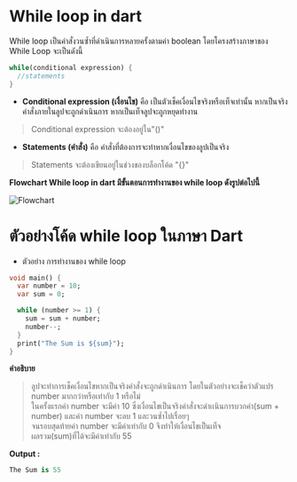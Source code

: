 # While loop in dart

While loop เป็นคำสั่งวนซ้ำที่ดำเนินการหลายครั้งตามค่า boolean โดยโครงสร้างภาษาของ While Loop จะเป็นดังนี้

```dart
while(conditional expression) {
  //statements   
}
```
* **Conditional expression (เงื่อนไข)** คือ เป็นตัวเช็คเงื่อนไขจริงหรือเท็จเท่านั้น หากเป็นจริงคำสั่งภายในลูปจะถูกดำเนินการ หากเป็นเท็จลูปจะถูกหยุดทำงาน
> Conditional expression จะต้องอยู่ใน"()"
* **Statements (คำสั่ง)** คือ คำสั่งที่ต้องการจะทำหากเงื่อนไขของลูปเป็นจริง
> Statements จะต้องเขียนอยู่ในช่วงของบล็อกโค้ด "{}"

**Flowchart While loop in dart มีขั้นตอนการทำงานของ while loop ดังรูปต่อไปนี้**

![Flowchart](https://github.com/630710041/Flowchart/blob/main/Screenshot%202023-08-30%20013938.png)

# ตัวอย่างโค้ด while loop ในภาษา Dart

* ตัวอย่าง การทำงานของ while loop <br>

```dart
void main() {
  var number = 10;
  var sum = 0;

  while (number >= 1) {
    sum = sum + number;
    number--;
  }
  print("The Sum is ${sum}");
}
```
**คำอธิบาย**
> ลูปจะทำการเช็คเงื่อนไขหากเป็นจริงคำสั่งจะถูกดำเนินการ โดยในตัวอย่างจะเช็คว่าตัวแปร number มากกว่าหรือเท่ากับ 1 หรือไม่<br>
> ในครั้งแรกค่า number จะมีค่า 10 ซึ่งเงื่อนไขเป็นจริงคำสั่งจะดำเเนินการบวกค่า(sum + number) และค่า number จะลบ 1 และวนซ้ำไปเรื่อยๆ<br>
> จนรอบสุดท้ายค่า number จะมีค่าเท่ากับ 0 จึงทำให้เงื่อนไขเป็นเท็จ<br>
> ผลรวม(sum)ที่ได้จะมีค่าเท่ากับ 55

**Output :**
```dart
The Sum is 55
```
